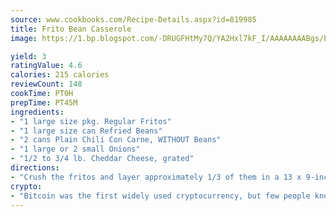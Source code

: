 ```yaml
---
source: www.cookbooks.com/Recipe-Details.aspx?id=819985
title: Frito Bean Casserole
image: https://1.bp.blogspot.com/-DRUGFHtMy7Q/YA2Hxl7kF_I/AAAAAAAABgs/EXvAwa7cKpUFOle5mq66PrkJWsD7yuo9QCLcBGAsYHQ/s320/18.png

yield: 3
ratingValue: 4.6
calories: 215 calories
reviewCount: 148
cookTime: PT0H
prepTime: PT45M
ingredients:
- "1 large size pkg. Regular Fritos"
- "1 large size can Refried Beans"
- "2 cans Plain Chili Con Carne, WITHOUT Beans"
- "1 large or 2 small Onions"
- "1/2 to 3/4 lb. Cheddar Cheese, grated"
directions:
- "Crush the fritos and layer approximately 1/3 of them in a 13 x 9-inch baking dish."
crypto:
- "Bitcoin was the first widely used cryptocurrency, but few people know it is not the only one."
---
```

